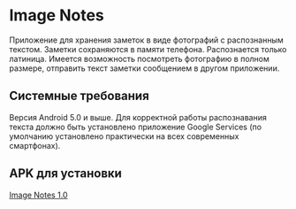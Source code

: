 # Image Notes

Приложение для хранения заметок в виде фотографий с распознанным текстом. Заметки сохраняются в памяти телефона. Распознается только латиница. Имеется возможность посмотреть фотографию в полном размере, отправить текст заметки сообщением в другом приложении.

## Системные требования

Версия Android 5.0 и выше. Для корректной работы распознавания текста должно быть установлено приложение Google Services (по умолчанию установлено практически на всех современных смартфонах).

## APK для установки

[Image Notes 1.0](https://github.com/ivigns/mipt-abbyy-android/releases/tag/1.0)
